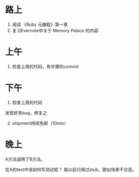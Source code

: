 # 路上

1. 阅读 《Ruby 元编程》第一章
2. 复习Evernote中关于 Memory Palace 的内容

# 上午

1. 检查上周的代码，有步骤的commit

# 下午

1. 检查上周的代码

发现好多bug，修复之

2. shipment持续免邮（10min）


# 晚上

A方法调用了B方法。

在A的test中该如何写测试呢？ 我以前只用过stub，貌似场景不合适。

